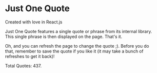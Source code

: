 # Just One Quote

Created with love in React.js


Just One Quote features a single quote or phrase from its internal library. This single phrase is then displayed on the page.
That's it.

Oh, and you can refresh the page to change the quote ;). Before you do that, remember to save the quote if you like it
(it may take a bunch of refreshes to get it back)!

Total Quotes: 437.